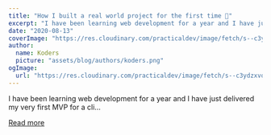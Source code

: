 ```yaml
---
title: "How I built a real world project for the first time 🌈"
excerpt: "I have been learning web development for a year and I have just delivered my very first MVP for a cli..."
date: "2020-08-13"
coverImage: "https://res.cloudinary.com/practicaldev/image/fetch/s--c3ydzxvo--/c_imagga_scale,f_auto,fl_progressive,h_420,q_auto,w_1000/https://dev-to-uploads.s3.amazonaws.com/i/lr99i70osadesouez86l.png"
author:
  name: Koders
  picture: "assets/blog/authors/koders.png"
ogImage:
  url: "https://res.cloudinary.com/practicaldev/image/fetch/s--c3ydzxvo--/c_imagga_scale,f_auto,fl_progressive,h_420,q_auto,w_1000/https://dev-to-uploads.s3.amazonaws.com/i/lr99i70osadesouez86l.png"
---
```


I have been learning web development for a year and I have just delivered my very first MVP for a cli...

[Read more](https://dev.to/killianfrappartdev/how-i-built-a-real-world-project-for-the-first-time-5gn5)
